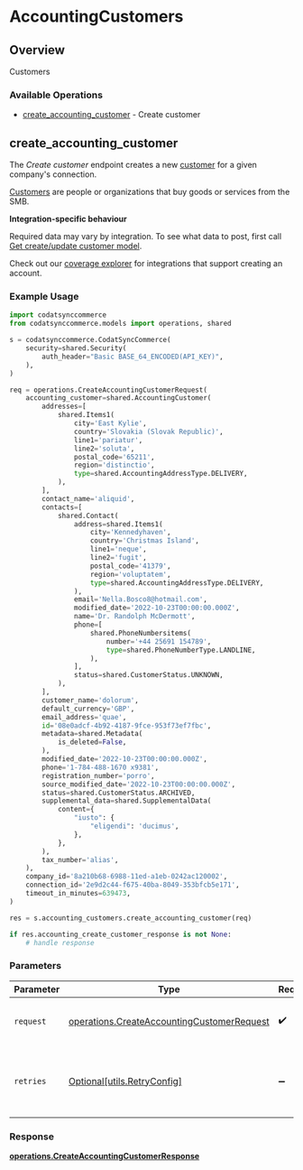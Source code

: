# AccountingCustomers

## Overview

Customers

### Available Operations

* [create_accounting_customer](#create_accounting_customer) - Create customer

## create_accounting_customer

The *Create customer* endpoint creates a new [customer](https://docs.codat.io/accounting-api#/schemas/Customer) for a given company's connection.

[Customers](https://docs.codat.io/accounting-api#/schemas/Customer) are people or organizations that buy goods or services from the SMB.

**Integration-specific behaviour**

Required data may vary by integration. To see what data to post, first call [Get create/update customer model](https://docs.codat.io/accounting-api#/operations/get-create-update-customers-model).

Check out our [coverage explorer](https://knowledge.codat.io/supported-features/accounting?view=tab-by-data-type&dataType=customers) for integrations that support creating an account.


### Example Usage

```python
import codatsynccommerce
from codatsynccommerce.models import operations, shared

s = codatsynccommerce.CodatSyncCommerce(
    security=shared.Security(
        auth_header="Basic BASE_64_ENCODED(API_KEY)",
    ),
)

req = operations.CreateAccountingCustomerRequest(
    accounting_customer=shared.AccountingCustomer(
        addresses=[
            shared.Items1(
                city='East Kylie',
                country='Slovakia (Slovak Republic)',
                line1='pariatur',
                line2='soluta',
                postal_code='65211',
                region='distinctio',
                type=shared.AccountingAddressType.DELIVERY,
            ),
        ],
        contact_name='aliquid',
        contacts=[
            shared.Contact(
                address=shared.Items1(
                    city='Kennedyhaven',
                    country='Christmas Island',
                    line1='neque',
                    line2='fugit',
                    postal_code='41379',
                    region='voluptatem',
                    type=shared.AccountingAddressType.DELIVERY,
                ),
                email='Nella.Bosco8@hotmail.com',
                modified_date='2022-10-23T00:00:00.000Z',
                name='Dr. Randolph McDermott',
                phone=[
                    shared.PhoneNumbersitems(
                        number='+44 25691 154789',
                        type=shared.PhoneNumberType.LANDLINE,
                    ),
                ],
                status=shared.CustomerStatus.UNKNOWN,
            ),
        ],
        customer_name='dolorum',
        default_currency='GBP',
        email_address='quae',
        id='08e0adcf-4b92-4187-9fce-953f73ef7fbc',
        metadata=shared.Metadata(
            is_deleted=False,
        ),
        modified_date='2022-10-23T00:00:00.000Z',
        phone='1-784-488-1670 x9381',
        registration_number='porro',
        source_modified_date='2022-10-23T00:00:00.000Z',
        status=shared.CustomerStatus.ARCHIVED,
        supplemental_data=shared.SupplementalData(
            content={
                "iusto": {
                    "eligendi": 'ducimus',
                },
            },
        ),
        tax_number='alias',
    ),
    company_id='8a210b68-6988-11ed-a1eb-0242ac120002',
    connection_id='2e9d2c44-f675-40ba-8049-353bfcb5e171',
    timeout_in_minutes=639473,
)

res = s.accounting_customers.create_accounting_customer(req)

if res.accounting_create_customer_response is not None:
    # handle response
```

### Parameters

| Parameter                                                                                                | Type                                                                                                     | Required                                                                                                 | Description                                                                                              |
| -------------------------------------------------------------------------------------------------------- | -------------------------------------------------------------------------------------------------------- | -------------------------------------------------------------------------------------------------------- | -------------------------------------------------------------------------------------------------------- |
| `request`                                                                                                | [operations.CreateAccountingCustomerRequest](../../models/operations/createaccountingcustomerrequest.md) | :heavy_check_mark:                                                                                       | The request object to use for the request.                                                               |
| `retries`                                                                                                | [Optional[utils.RetryConfig]](../../models/utils/retryconfig.md)                                         | :heavy_minus_sign:                                                                                       | Configuration to override the default retry behavior of the client.                                      |


### Response

**[operations.CreateAccountingCustomerResponse](../../models/operations/createaccountingcustomerresponse.md)**

